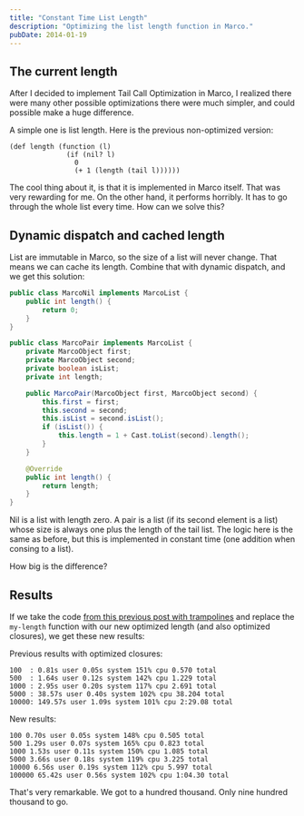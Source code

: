 ```yaml
---
title: "Constant Time List Length"
description: "Optimizing the list length function in Marco."
pubDate: 2014-01-19
---
```


## The current length

After I decided to implement Tail Call Optimization in Marco, I realized there were many other possible optimizations there were much simpler, and could possible make a huge difference.

A simple one is list length. Here is the previous non-optimized version:

```racket
(def length (function (l)
              (if (nil? l)
                0
                (+ 1 (length (tail l))))))
```

The cool thing about it, is that it is implemented in Marco itself. That was very rewarding for me. On the other hand, it performs horribly. It has to go through the whole list every time. How can we solve this?

## Dynamic dispatch and cached length

List are immutable in Marco, so the size of a list will never change. That means we can cache its length. Combine that with dynamic dispatch, and we get this solution:

```java
public class MarcoNil implements MarcoList {
    public int length() {
        return 0;
    }
}

public class MarcoPair implements MarcoList {
    private MarcoObject first;
    private MarcoObject second;
    private boolean isList;
    private int length;

    public MarcoPair(MarcoObject first, MarcoObject second) {
        this.first = first;
        this.second = second;
        this.isList = second.isList();
        if (isList()) {
            this.length = 1 + Cast.toList(second).length();
        }
    }

    @Override
    public int length() {
        return length;
    }
}
```

Nil is a list with length zero. A pair is a list (if its second element is a list) whose size is always one plus the length of the tail list. The logic here is the same as before, but this is implemented in constant time (one addition when consing to a list).

How big is the difference?

## Results

If we take the code [from this previous post with trampolines](/posts/2013-12-16-trampolining-in-marco/) and replace the `my-length` function with our new optimized length (and also optimized closures), we get these new results:

Previous results with optimized closures:

    100  : 0.81s user 0.05s system 151% cpu 0.570 total
    500  : 1.64s user 0.12s system 142% cpu 1.229 total
    1000 : 2.95s user 0.20s system 117% cpu 2.691 total
    5000 : 38.57s user 0.40s system 102% cpu 38.204 total
    10000: 149.57s user 1.09s system 101% cpu 2:29.08 total

New results:

    100 0.70s user 0.05s system 148% cpu 0.505 total
    500 1.29s user 0.07s system 165% cpu 0.823 total
    1000 1.53s user 0.11s system 150% cpu 1.085 total
    5000 3.66s user 0.18s system 119% cpu 3.225 total
    10000 6.56s user 0.19s system 112% cpu 5.997 total
    100000 65.42s user 0.56s system 102% cpu 1:04.30 total

That's very remarkable. We got to a hundred thousand. Only nine hundred thousand to go.
